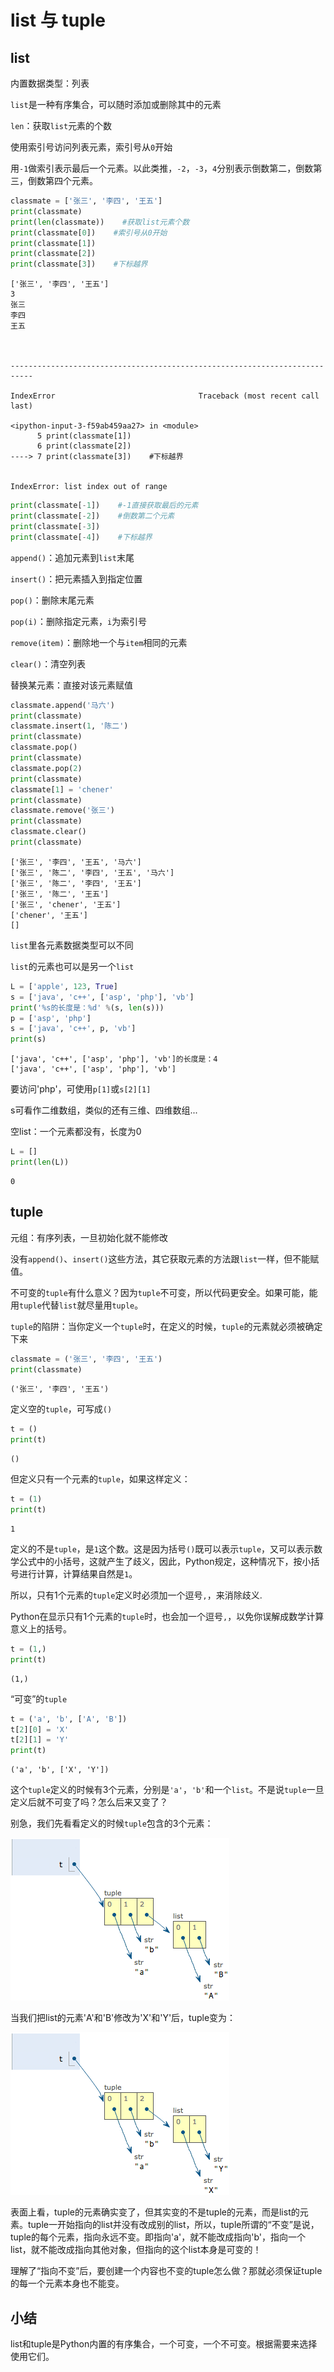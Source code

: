 
# list 与 tuple

## list

内置数据类型：列表

`list`是一种有序集合，可以随时添加或删除其中的元素

`len`：获取`list`元素的个数

使用索引号访问列表元素，索引号从`0`开始

用`-1`做索引表示最后一个元素。以此类推，`-2`，`-3`，`4`分别表示倒数第二，倒数第三，倒数第四个元素。


```python
classmate = ['张三', '李四', '王五']
print(classmate)
print(len(classmate))    #获取list元素个数
print(classmate[0])    #索引号从0开始
print(classmate[1])
print(classmate[2])
print(classmate[3])    #下标越界

```

    ['张三', '李四', '王五']
    3
    张三
    李四
    王五



    ---------------------------------------------------------------------------

    IndexError                                Traceback (most recent call last)

    <ipython-input-3-f59ab459aa27> in <module>
          5 print(classmate[1])
          6 print(classmate[2])
    ----> 7 print(classmate[3])    #下标越界
    

    IndexError: list index out of range



```python
print(classmate[-1])    #-1直接获取最后的元素
print(classmate[-2])    #倒数第二个元素
print(classmate[-3])
print(classmate[-4])    #下标越界
```

`append()`：追加元素到`list`末尾

`insert()`：把元素插入到指定位置

`pop()`：删除末尾元素

`pop(i)`：删除指定元素，`i`为索引号

`remove(item)`：删除地一个与`item`相同的元素

`clear()`：清空列表

替换某元素：直接对该元素赋值


```python
classmate.append('马六')
print(classmate)
classmate.insert(1, '陈二')
print(classmate)
classmate.pop()
print(classmate)
classmate.pop(2)
print(classmate)
classmate[1] = 'chener'
print(classmate)
classmate.remove('张三')
print(classmate)
classmate.clear()
print(classmate)
```

    ['张三', '李四', '王五', '马六']
    ['张三', '陈二', '李四', '王五', '马六']
    ['张三', '陈二', '李四', '王五']
    ['张三', '陈二', '王五']
    ['张三', 'chener', '王五']
    ['chener', '王五']
    []


`list`里各元素数据类型可以不同

`list`的元素也可以是另一个`list`



```python
L = ['apple', 123, True]
s = ['java', 'c++', ['asp', 'php'], 'vb']
print('%s的长度是：%d' %(s, len(s)))
p = ['asp', 'php']
s = ['java', 'c++', p, 'vb']
print(s)
```

    ['java', 'c++', ['asp', 'php'], 'vb']的长度是：4
    ['java', 'c++', ['asp', 'php'], 'vb']


要访问'php'，可使用`p[1]`或`s[2][1]`

s可看作二维数组，类似的还有三维、四维数组...

空list：一个元素都没有，长度为0


```python
L = []
print(len(L))
```

    0


## tuple

元组：有序列表，一旦初始化就不能修改

没有`append()`、`insert()`这些方法，其它获取元素的方法跟`list`一样，但不能赋值。

不可变的`tuple`有什么意义？因为`tuple`不可变，所以代码更安全。如果可能，能用`tuple`代替`list`就尽量用`tuple`。

`tuple`的陷阱：当你定义一个`tuple`时，在定义的时候，`tuple`的元素就必须被确定下来


```python
classmate = ('张三', '李四', '王五')
print(classmate)
```

    ('张三', '李四', '王五')


定义空的`tuple`，可写成`()`


```python
t = ()
print(t)
```

    ()


但定义只有一个元素的`tuple`，如果这样定义：


```python
t = (1)
print(t)
```

    1


定义的不是`tuple`，是`1`这个数。这是因为括号`()`既可以表示`tuple`，又可以表示数学公式中的小括号，这就产生了歧义，因此，Python规定，这种情况下，按小括号进行计算，计算结果自然是`1`。

所以，只有1个元素的`tuple`定义时必须加一个逗号`,`，来消除歧义.

Python在显示只有1个元素的`tuple`时，也会加一个逗号`,`，以免你误解成数学计算意义上的括号。


```python
t = (1,)
print(t)
```

    (1,)


“可变”的`tuple`


```python
t = ('a', 'b', ['A', 'B'])
t[2][0] = 'X'
t[2][1] = 'Y'
print(t)
```

    ('a', 'b', ['X', 'Y'])


这个`tuple`定义的时候有3个元素，分别是`'a'`，`'b'`和一个`list`。不是说`tuple`一旦定义后就不可变了吗？怎么后来又变了？

别急，我们先看看定义的时候`tuple`包含的3个元素：

![tuple1](../pics/tuple1.png)

当我们把list的元素'A'和'B'修改为'X'和'Y'后，tuple变为：

![tuple1](../pics/tuple2.png)

表面上看，tuple的元素确实变了，但其实变的不是tuple的元素，而是list的元素。tuple一开始指向的list并没有改成别的list，所以，tuple所谓的“不变”是说，tuple的每个元素，指向永远不变。即指向'a'，就不能改成指向'b'，指向一个list，就不能改成指向其他对象，但指向的这个list本身是可变的！

理解了“指向不变”后，要创建一个内容也不变的tuple怎么做？那就必须保证tuple的每一个元素本身也不能变。

## 小结

list和tuple是Python内置的有序集合，一个可变，一个不可变。根据需要来选择使用它们。
